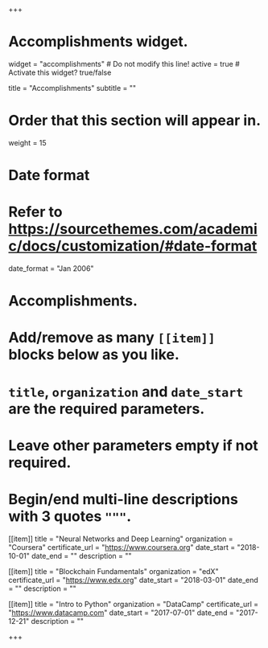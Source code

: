 +++
# Accomplishments widget.
widget = "accomplishments"  # Do not modify this line!
active = true  # Activate this widget? true/false

title = "Accomplish&shy;ments"
subtitle = ""

# Order that this section will appear in.
weight = 15

# Date format
#   Refer to https://sourcethemes.com/academic/docs/customization/#date-format
date_format = "Jan 2006"

# Accomplishments.
#   Add/remove as many `[[item]]` blocks below as you like.
#   `title`, `organization` and `date_start` are the required parameters.
#   Leave other parameters empty if not required.
#   Begin/end multi-line descriptions with 3 quotes `"""`.

[[item]]
title = "Neural Networks and Deep Learning"
organization = "Coursera"
certificate_url = "https://www.coursera.org"
date_start = "2018-10-01"
date_end = ""
description = ""

[[item]]
title = "Blockchain Fundamentals"
organization = "edX"
certificate_url = "https://www.edx.org"
date_start = "2018-03-01"
date_end = ""
description = ""

[[item]]
title = "Intro to Python"
organization = "DataCamp"
certificate_url = "https://www.datacamp.com"
date_start = "2017-07-01"
date_end = "2017-12-21"
description = ""

+++